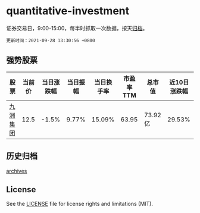 # quantitative-investment

证券交易日，9:00-15:00，每半时抓取一次数据，按天[归档](archives)。

`更新时间：2021-09-28 13:30:56 +0800`

## 强势股票

|股票|当前价|当日涨跌幅|当日振幅|当日换手率|市盈率TTM|总市值|近10日涨跌幅|
|----|----|----|----|----|----|----|----|
|[九洲集团](https://xueqiu.com/S/SZ300040)|12.5|-1.5%|9.77%|15.09%|63.95|73.92亿|29.53%|

## 历史归档

[archives](archives)

## License

See the [LICENSE](LICENSE) file for license rights and limitations (MIT).